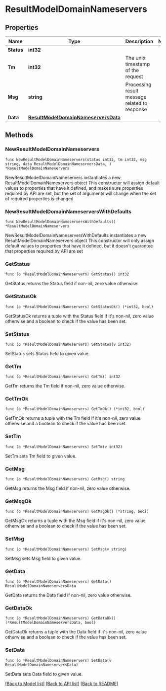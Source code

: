 # ResultModelDomainNameservers

## Properties

Name | Type | Description | Notes
------------ | ------------- | ------------- | -------------
**Status** | **int32** |  | 
**Tm** | **int32** | The unix timestamp of the request | 
**Msg** | **string** | Processing result message related to response | 
**Data** | [**ResultModelDomainNameserversData**](ResultModelDomainNameserversData.md) |  | 

## Methods

### NewResultModelDomainNameservers

`func NewResultModelDomainNameservers(status int32, tm int32, msg string, data ResultModelDomainNameserversData, ) *ResultModelDomainNameservers`

NewResultModelDomainNameservers instantiates a new ResultModelDomainNameservers object
This constructor will assign default values to properties that have it defined,
and makes sure properties required by API are set, but the set of arguments
will change when the set of required properties is changed

### NewResultModelDomainNameserversWithDefaults

`func NewResultModelDomainNameserversWithDefaults() *ResultModelDomainNameservers`

NewResultModelDomainNameserversWithDefaults instantiates a new ResultModelDomainNameservers object
This constructor will only assign default values to properties that have it defined,
but it doesn't guarantee that properties required by API are set

### GetStatus

`func (o *ResultModelDomainNameservers) GetStatus() int32`

GetStatus returns the Status field if non-nil, zero value otherwise.

### GetStatusOk

`func (o *ResultModelDomainNameservers) GetStatusOk() (*int32, bool)`

GetStatusOk returns a tuple with the Status field if it's non-nil, zero value otherwise
and a boolean to check if the value has been set.

### SetStatus

`func (o *ResultModelDomainNameservers) SetStatus(v int32)`

SetStatus sets Status field to given value.


### GetTm

`func (o *ResultModelDomainNameservers) GetTm() int32`

GetTm returns the Tm field if non-nil, zero value otherwise.

### GetTmOk

`func (o *ResultModelDomainNameservers) GetTmOk() (*int32, bool)`

GetTmOk returns a tuple with the Tm field if it's non-nil, zero value otherwise
and a boolean to check if the value has been set.

### SetTm

`func (o *ResultModelDomainNameservers) SetTm(v int32)`

SetTm sets Tm field to given value.


### GetMsg

`func (o *ResultModelDomainNameservers) GetMsg() string`

GetMsg returns the Msg field if non-nil, zero value otherwise.

### GetMsgOk

`func (o *ResultModelDomainNameservers) GetMsgOk() (*string, bool)`

GetMsgOk returns a tuple with the Msg field if it's non-nil, zero value otherwise
and a boolean to check if the value has been set.

### SetMsg

`func (o *ResultModelDomainNameservers) SetMsg(v string)`

SetMsg sets Msg field to given value.


### GetData

`func (o *ResultModelDomainNameservers) GetData() ResultModelDomainNameserversData`

GetData returns the Data field if non-nil, zero value otherwise.

### GetDataOk

`func (o *ResultModelDomainNameservers) GetDataOk() (*ResultModelDomainNameserversData, bool)`

GetDataOk returns a tuple with the Data field if it's non-nil, zero value otherwise
and a boolean to check if the value has been set.

### SetData

`func (o *ResultModelDomainNameservers) SetData(v ResultModelDomainNameserversData)`

SetData sets Data field to given value.



[[Back to Model list]](../README.md#documentation-for-models) [[Back to API list]](../README.md#documentation-for-api-endpoints) [[Back to README]](../README.md)


